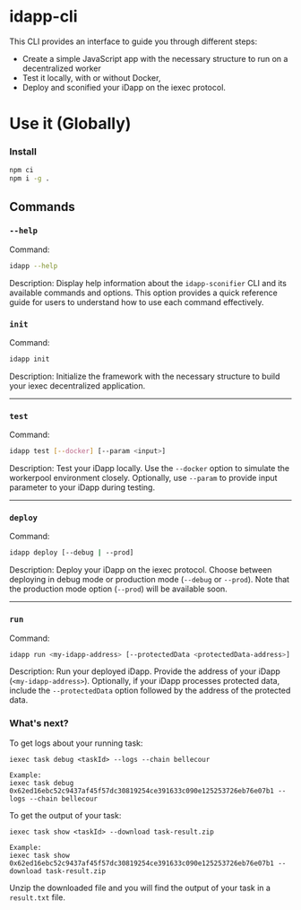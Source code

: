 # idapp-cli

This CLI provides an interface to guide you through different steps:

- Create a simple JavaScript app with the necessary structure to run on a
  decentralized worker
- Test it locally, with or without Docker,
- Deploy and sconified your iDapp on the iexec protocol.

# Use it (Globally)

### Install

```sh
npm ci
npm i -g .
```

## Commands

### `--help`

Command:

```bash
idapp --help
```

Description: Display help information about the `idapp-sconifier` CLI and its
available commands and options. This option provides a quick reference guide for
users to understand how to use each command effectively.

### `init`

Command:

```bash
idapp init
```

Description: Initialize the framework with the necessary structure to build your
iexec decentralized application.

---

### `test`

Command:

```bash
idapp test [--docker] [--param <input>]
```

Description: Test your iDapp locally. Use the `--docker` option to simulate the
workerpool environment closely. Optionally, use `--param` to provide input
parameter to your iDapp during testing.

---

### `deploy`

Command:

```bash
idapp deploy [--debug | --prod]
```

Description: Deploy your iDapp on the iexec protocol. Choose between deploying
in debug mode or production mode (`--debug` or `--prod`). Note that the
production mode option (`--prod`) will be available soon.

---

### `run`

Command:

```bash
idapp run <my-idapp-address> [--protectedData <protectedData-address>] [--debug | --prod]
```

Description: Run your deployed iDapp. Provide the address of your iDapp
(`<my-idapp-address>`). Optionally, if your iDapp processes protected data,
include the `--protectedData` option followed by the address of the protected
data.

### What's next?

To get logs about your running task:

```
iexec task debug <taskId> --logs --chain bellecour

Example:
iexec task debug 0x62ed16ebc52c9437af45f57dc30819254ce391633c090e125253726eb76e07b1 --logs --chain bellecour
```

To get the output of your task:

```
iexec task show <taskId> --download task-result.zip

Example:
iexec task show 0x62ed16ebc52c9437af45f57dc30819254ce391633c090e125253726eb76e07b1 --download task-result.zip
```

Unzip the downloaded file and you will find the output of your task in a
`result.txt` file.
